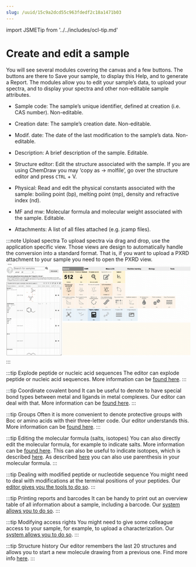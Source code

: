 ```yaml
---
slug: /uuid/15c9a2dcd55c963fdedf2c18a1471b03
---
```


import JSMETip from '../../includes/ocl-tip.md'

# Create and edit a sample

You will see several modules covering the canvas and a few buttons. The buttons are there to Save your sample, to display this Help, and to generate a Report. The modules allow you to edit your sample’s data, to upload your spectra, and to display your spectra and other non-editable sample attributes.

- Sample code: The sample’s unique identifier, defined at creation \(i.e. CAS number\). Non-editable.

- Creation date: The sample’s creation date. Non-editable.

- Modif. date: The date of the last modification to the sample’s data. Non-editable.

- Description: A brief description of the sample. Editable.

- Structure editor: Edit the structure associated with the sample. If you are using ChemDraw you may ‘copy as -&gt; molfile’, go over the structure editor and press `CTRL` + V.

- Physical: Read and edit the physical constants associated with the sample: boiling point \(bp\), melting point \(mp\), density and refractive index \(nd\).

- MF and mw: Molecular formula and molecular weight associated with the sample. Editable.

- Attachments: A list of all files attached \(e.g. jcamp files\).

:::note Upload spectra
To upload spectra via drag and drop, use the application specific view. Those views are design to automatically handle the conversion into a standard format.
That is, if you want to upload a PXRD attachment to your sample you need to open the PXRD view.
![upload spectrum](uploadSpectrum.gif)
:::

<OCLTip/>

:::tip Explode peptide or nucleic acid sequences
The editor can explode peptide or nucleic acid sequences. More information can be [found here](includes/explodeSequences/README.md).
:::

:::tip Coordinate covalent bond
It can be useful to denote to have special bond types between metal and ligands in metal complexes. Our editor can deal with that. More information can be [found here](includes/metal/README.md).
:::

:::tip Groups
Often it is more convenient to denote protective groups with Boc or amino acids with their three-letter code. Our editor understands this. More information can be [found here](includes/mfGroups/README.md).
:::

:::tip Editing the molecular formula (salts, isotopes)
You can also directly edit the molecular formula, for example to indicate salts.
More information can be [found here](includes/mfInfo/README.md).
This can also be useful to indicate isotopes, which is described [here](includes/mfIsotopes/README.md).
As described [here](includes/mfParenthesis/README.md) you can also use parenthesis in your molecular formula.
:::

:::tip Dealing with modified peptide or nucleotide sequence
You might need to deal with modifications at the terminal positions of your peptides. Our [editor gives you the tools to do so](includes/modifiedSequences/README.md).
:::

:::tip Printing reports and barcodes
It can be handy to print out an overview table of all information about a sample, including a barcode.
Our [system allows you to do so](includes/printReport/README.md).
:::

:::tip Modifying access rights
You might need to give some colleague access to your sample, for example, to upload a characterization.
Our [system allows you to do so](includes/rights/README.md).
:::

:::tip Structure history
Our editor remembers the last 20 structures and allows you to start a new molecule drawing from a previous one.
Find more info [here](includes/structureTemplate/README.md).
:::
